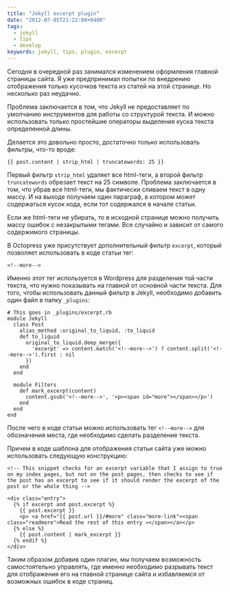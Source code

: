```yaml
---
title: "Jekyll excerpt plugin"
date: "2012-07-05T21:22:00+0400"
tags:
  - jekyll
  - tips
  - develop
keywords: jekyll, tips, plugin, excerpt
---
```

Сегодня в очередной раз занимался изменением оформления главной страницы сайта. Я уже предпринимал попытки по внедрению отображения только кусочков текста из статей на этой странице. Но несколько раз неудачно.

Проблема заключается в том, что Jekyll не предоставляет по умолчанию инструментов для работы со структурой текста. И можно использовать только простейшие операторы выделения куска текста определенной длины.

Делается это довольно просто, достаточно только использовать фильтры, что-то вроде:

    {{ post.content | strip_html | truncatewords: 25 }}

Первый фильтр `strip_html` удаляет все html-теги, а второй фильтр `truncatewords` обрезает текст на 25 символе. Проблема заключается в том, что убрав все html-теги, мы фактически сливаем текст в одну массу. И на выходе получаем один параграф, в котором может содержаться кусок кода, если тот содержался в начале статьи.

Если же html-теги не убирать, то в исходной странице можно получить массу ошибок с незакрытыми тегами. Все случайно и зависит от самого содержимого страницы.

В Octopress уже присутствует дополнительный фильтр `excerpt`, который позволяет использовать в коде статьи тег:

    <!--more-->

Именно этот тег используется в Wordpress для разделения той части текста, что нужно показывать на главной от основной части текста. Для того, чтобы использовать данный фильтр в Jekyll, необходимо добавить один файл в папку `_plugins`:

    # This goes in _plugins/excerpt.rb
    module Jekyll
      class Post
        alias_method :original_to_liquid, :to_liquid
        def to_liquid
          original_to_liquid.deep_merge({
            'excerpt' => content.match('<!--more-->') ? content.split('<!--more-->').first : nil
          })
        end
      end

      module Filters
        def mark_excerpt(content)
          content.gsub('<!--more-->', '<p><span id="more"></span></p>')
        end
      end
    end

После чего в коде статьи можно использовать тег `<!--more-->` для обозначения места, где необходимо сделать разделение текста.

Причем в коде шаблона для отображения статьи сайта уже можно использовать следующую конструкцию:

    <!-- This snippet checks for an excerpt variable that I assign to true on my index pages, but not on the post pages, then checks to see if the post has an excerpt to see if it should render the excerpt of the post or the whole thing -->

    <div class="entry">
      {% if excerpt and post.excerpt %}
        {{ post.excerpt }}
        <p> <a href="{{ post.url }}/#more" class="more-link"><span class="readmore">Read the rest of this entry »</span></a></p>
      {% else %}
        {{ post.content | mark_excerpt }}
      {% endif %}
    </div>

Таким образом добавив один плагин, мы получаем возможность самостоятельно управлять, где именно необходимо разрывать текст для отображения его на главной странице сайта и избавляемся от возможных ошибок в коде страниц.
